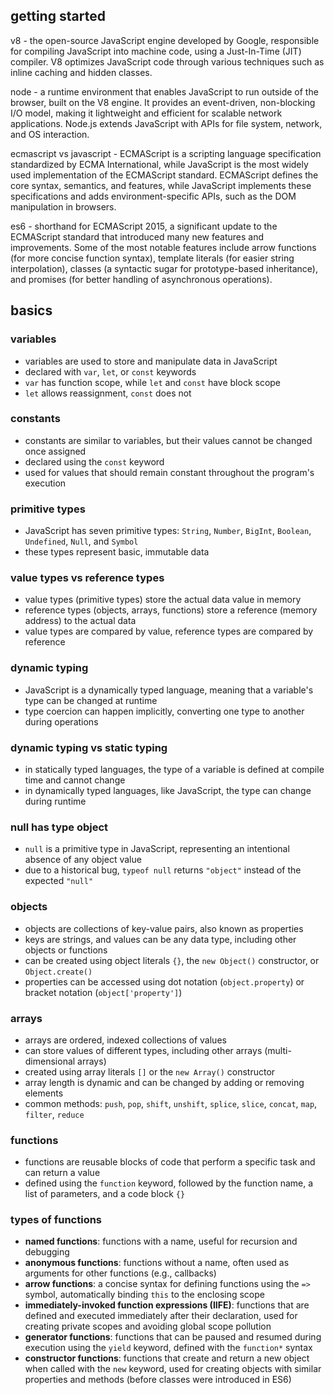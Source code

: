 ## getting started

v8 - the open-source JavaScript engine developed by Google, responsible for compiling JavaScript into machine code, using a Just-In-Time (JIT) compiler. V8 optimizes JavaScript code through various techniques such as inline caching and hidden classes.

node - a runtime environment that enables JavaScript to run outside of the browser, built on the V8 engine. It provides an event-driven, non-blocking I/O model, making it lightweight and efficient for scalable network applications. Node.js extends JavaScript with APIs for file system, network, and OS interaction.

ecmascript vs javascript - ECMAScript is a scripting language specification standardized by ECMA International, while JavaScript is the most widely used implementation of the ECMAScript standard. ECMAScript defines the core syntax, semantics, and features, while JavaScript implements these specifications and adds environment-specific APIs, such as the DOM manipulation in browsers.

es6 - shorthand for ECMAScript 2015, a significant update to the ECMAScript standard that introduced many new features and improvements. Some of the most notable features include arrow functions (for more concise function syntax), template literals (for easier string interpolation), classes (a syntactic sugar for prototype-based inheritance), and promises (for better handling of asynchronous operations).

## basics

### variables

- variables are used to store and manipulate data in JavaScript
- declared with `var`, `let`, or `const` keywords
- `var` has function scope, while `let` and `const` have block scope
- `let` allows reassignment, `const` does not

### constants

- constants are similar to variables, but their values cannot be changed once assigned
- declared using the `const` keyword
- used for values that should remain constant throughout the program's execution

### primitive types

- JavaScript has seven primitive types: `String`, `Number`, `BigInt`, `Boolean`, `Undefined`, `Null`, and `Symbol`
- these types represent basic, immutable data

### value types vs reference types

- value types (primitive types) store the actual data value in memory
- reference types (objects, arrays, functions) store a reference (memory address) to the actual data
- value types are compared by value, reference types are compared by reference

### dynamic typing

- JavaScript is a dynamically typed language, meaning that a variable's type can be changed at runtime
- type coercion can happen implicitly, converting one type to another during operations

### dynamic typing vs static typing

- in statically typed languages, the type of a variable is defined at compile time and cannot change
- in dynamically typed languages, like JavaScript, the type can change during runtime

### null has type object

- `null` is a primitive type in JavaScript, representing an intentional absence of any object value
- due to a historical bug, `typeof null` returns `"object"` instead of the expected `"null"`

### objects

- objects are collections of key-value pairs, also known as properties
- keys are strings, and values can be any data type, including other objects or functions
- can be created using object literals `{}`, the `new Object()` constructor, or `Object.create()`
- properties can be accessed using dot notation (`object.property`) or bracket notation (`object['property']`)

### arrays

- arrays are ordered, indexed collections of values
- can store values of different types, including other arrays (multi-dimensional arrays)
- created using array literals `[]` or the `new Array()` constructor
- array length is dynamic and can be changed by adding or removing elements
- common methods: `push`, `pop`, `shift`, `unshift`, `splice`, `slice`, `concat`, `map`, `filter`, `reduce`

### functions

- functions are reusable blocks of code that perform a specific task and can return a value
- defined using the `function` keyword, followed by the function name, a list of parameters, and a code block `{}`

### types of functions

- **named functions**: functions with a name, useful for recursion and debugging
- **anonymous functions**: functions without a name, often used as arguments for other functions (e.g., callbacks)
- **arrow functions**: a concise syntax for defining functions using the `=>` symbol, automatically binding `this` to the enclosing scope
- **immediately-invoked function expressions (IIFE)**: functions that are defined and executed immediately after their declaration, used for creating private scopes and avoiding global scope pollution
- **generator functions**: functions that can be paused and resumed during execution using the `yield` keyword, defined with the `function*` syntax
- **constructor functions**: functions that create and return a new object when called with the `new` keyword, used for creating objects with similar properties and methods (before classes were introduced in ES6)

